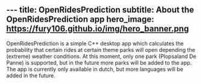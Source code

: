 ﻿﻿---
title: OpenRidesPrediction
subtitle: About the OpenRidesPrediction app
hero_image: https://fury106.github.io/img/hero_banner.png
---
<html>
<head>
<script id="Cookiebot" src="https://consent.cookiebot.com/uc.js" data-cbid="c28446f3-a71f-463a-aa45-61d022871281" data-blockingmode="auto" type="text/javascript"></script>

<!-- Google tag (gtag.js) -->
<script async src="https://www.googletagmanager.com/gtag/js?id=G-ZJGHDFE3XH"></script>
<script>
  window.dataLayer = window.dataLayer || [];
  function gtag(){dataLayer.push(arguments);}
  gtag('js', new Date());

  gtag('config', 'G-ZJGHDFE3XH');
</script>
   
</head>
<body>
<p>OpenRidesPrediction is a simple C++ desktop app which calculates the probability that certain rides at certain theme parks will open depending the (extreme) weather conditions. At this moment, only one park (Plopsaland De Panne) is supported, but in the future more parks will be added to the app. The app is currently only available in dutch, but more languages will be added in the future.</p>

</body>
</html>
